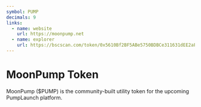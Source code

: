 ```yaml
---
symbol: PUMP
decimals: 9
links:
  - name: website
    url: https://moonpump.net
  - name: explorer
    url: https://bscscan.com/token/0x5610Bf2BF5ABe5750BDBCe311631dEE2aFa2Cd24
---
```


# MoonPump Token

MoonPump ($PUMP) is the community-built utility token for the upcoming PumpLaunch platform.
